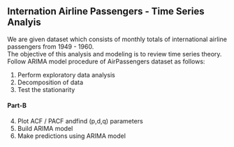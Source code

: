 ## Internation Airline Passengers - Time Series Analyis
  
We are given dataset which consists of monthly totals of international airline passengers from 1949 - 1960.  
The objective of this analysis and modeling is to review time series theory. Follow ARIMA model procedure of AirPassengers dataset as follows:  
1. Perform exploratory data analysis  
2. Decomposition of data  
3. Test the stationarity
  
#### Part-B  
4. Plot ACF / PACF andfind (p,d,q) parameters
5. Build ARIMA model  
6. Make predictions using ARIMA model  
